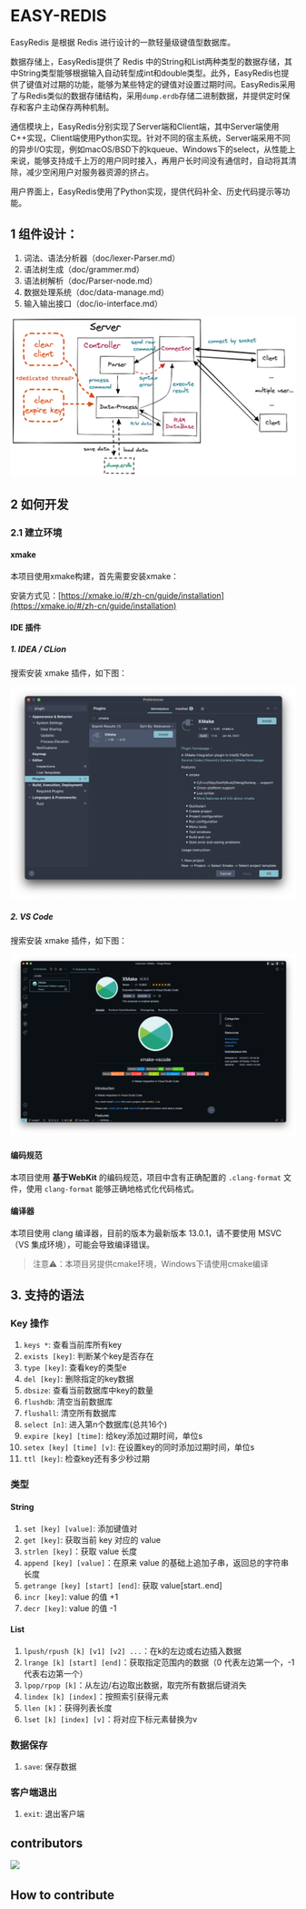 # EASY-REDIS

EasyRedis 是根据 Redis 进行设计的一款轻量级键值型数据库。

数据存储上，EasyRedis提供了 Redis 中的String和List两种类型的数据存储，其中String类型能够根据输入自动转型成int和double类型。此外，EasyRedis也提供了键值对过期的功能，能够为某些特定的键值对设置过期时间。EasyRedis采用了与Redis类似的数据存储结构，采用`dump.erdb`存储二进制数据，并提供定时保存和客户主动保存两种机制。

通信模块上，EasyRedis分别实现了Server端和Client端，其中Server端使用C++实现，Client端使用Python实现。针对不同的宿主系统，Server端采用不同的异步I/O实现，例如macOS/BSD下的kqueue、Windows下的select，从性能上来说，能够支持成千上万的用户同时接入，再用户长时间没有通信时，自动将其清除，减少空闲用户对服务器资源的挤占。

用户界面上，EasyRedis使用了Python实现，提供代码补全、历史代码提示等功能。

## 1 组件设计：

1. 词法、语法分析器（doc/lexer-Parser.md）
2. 语法树生成（doc/grammer.md）
3. 语法树解析（doc/Parser-node.md）
4. 数据处理系统（doc/data-manage.md）
5. 输入输出接口（doc/io-interface.md）

![arch-4](https://raw.githubusercontent.com/MrZLeo/Image/main/uPic/2022/06/06/arch-4PdFNUV.png)

## 2 如何开发

### 2.1 建立环境

#### xmake

本项目使用xmake构建，首先需要安装xmake：

安装方式见：[https://xmake.io/#/zh-cn/guide/installation](https://xmake.io/#/zh-cn/guide/installation)

#### IDE 插件

##### 1. IDEA / CLion

搜索安装 xmake 插件，如下图：

![image-20220421134214833](https://raw.githubusercontent.com/MrZLeo/Image/main/uPic/2022/04/21/image-20220421134214833PoHcQy.png)


##### 2. VS Code

搜索安装 xmake 插件，如下图：

![image-20220421134253371](https://raw.githubusercontent.com/MrZLeo/Image/main/uPic/2022/04/21/image-20220421134253371eTqQb1.png)

#### 编码规范

本项目使用 **基于WebKit** 的编码规范，项目中含有正确配置的 `.clang-format` 文件，使用 `clang-format` 能够正确地格式化代码格式。

#### 编译器

本项目使用 clang 编译器，目前的版本为最新版本 13.0.1，请不要使用 MSVC（VS 集成环境），可能会导致编译错误。

> 注意⚠️：本项目另提供cmake环境，Windows下请使用cmake编译

## 3. 支持的语法

### Key 操作

1. `keys *`: 查看当前库所有key
2. `exists [key]`: 判断某个key是否存在
3. `type [key]`: 查看key的类型e
4. `del [key]`: 删除指定的key数据
5. `dbsize`: 查看当前数据库中key的数量
6. `flushdb`: 清空当前数据库
7. `flushall`: 清空所有数据库
8. `select [n]`: 进入第n个数据库(总共16个)
9. `expire [key] [time]`: 给key添加过期时间，单位s
10. `setex [key] [time] [v]`: 在设置key的同时添加过期时间，单位s
11. `ttl [key]`: 检查key还有多少秒过期

### 类型

#### String

1. `set [key] [value]`: 添加键值对
2. `get [key]`: 获取当前 key 对应的 value
3. `strlen [key]`：获取 value 长度
4. `append [key] [value]`：在原来 value 的基础上追加子串，返回总的字符串长度
5. `getrange [key] [start] [end]`: 获取 value[start..end]
6. `incr [key]`: value 的值 +1
7. `decr [key]`: value 的值 -1

#### List

1. `lpush/rpush [k] [v1] [v2] ...`：在k的左边或右边插入数据
2. `lrange [k] [start] [end]`：获取指定范围内的数据（0 代表左边第一个，-1 代表右边第一个）
3. `lpop/rpop [k]`：从左边/右边取出数据，取完所有数据后键消失
4. `lindex [k] [index]`：按照索引获得元素
5. `llen [k]`：获得列表长度
6. `lset [k] [index] [v]`：将对应下标元素替换为v


### 数据保存

1. `save`: 保存数据

### 客户端退出
1. `exit`: 退出客户端


## contributors
<a href="https://github.com/MrGGLS/eredis/graphs/contributors">
<img src="https://opencollective.com/eredis/contributors.svg?width=890?avatarHeight=36&width=890&button=false"/></a>

## How to contribute

